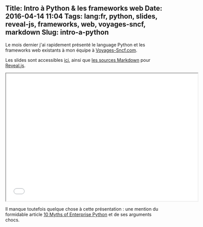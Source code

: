 Title: Intro à Python & les frameworks web
Date: 2016-04-14 11:04
Tags: lang:fr, python, slides, reveal-js, frameworks, web, voyages-sncf, markdown
Slug: intro-a-python
---
Le mois dernier j'ai rapidement présenté le language Python et les frameworks web existants à mon équipe à [Voyages-Sncf.com](http://jobs.voyages-sncf.com).

Les slides sont accessibles [ici](/lucas/slides/python_frameworks_web_2016-02-26), ainsi que [les sources Markdown](/lucas/slides/python_frameworks_web_2016-02-26/tks_2016-02-26.md) pour [Reveal.js](http://lab.hakim.se/reveal-js).

<div style="text-align:center;"><iframe src="/lucas/slides/python_frameworks_web_2016-02-26/" width="600" height="400">
  <p>Iframes non supportées. Cliquez sur le lien dans le paragraphe au-dessus pour accéder directement aux slides.</p>
</iframe></div>

Il manque toutefois quelque chose à cette présentation : une mention du formidable article [10 Myths of Enterprise Python](https://www.paypal-engineering.com/2014/12/10/10-myths-of-enterprise-python/) et de ses arguments chocs.